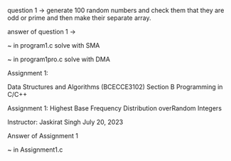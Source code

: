 question 1 ->
generate 100 random numbers and check them that they are odd or prime and then make their separate array.

answer of question 1 ->

~ in program1.c solve with SMA

~ in program1pro.c solve with DMA




Assignment 1:

Data Structures and Algorithms (BCECCE3102)
Section B Programming in C/C++ 

Assignment 1: Highest Base Frequency Distribution overRandom Integers

Instructor: Jaskirat Singh
July 20, 2023

Answer of Assignment 1 

~ in Assignment1.c

